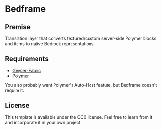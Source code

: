 # Bedframe

## Premise

Translation layer that converts textured/custom server-side Polymer blocks and items to native Bedrock representations.

## Requirements

- [Geyser-Fabric](https://geysermc.org/download)
- [Polymer](https://modrinth.com/mod/polymer)

You also probably want Polymer's Auto-Host feature, but Bedframe doesn't require it.

## License

This template is available under the CC0 license. Feel free to learn from it and incorporate it in your own project